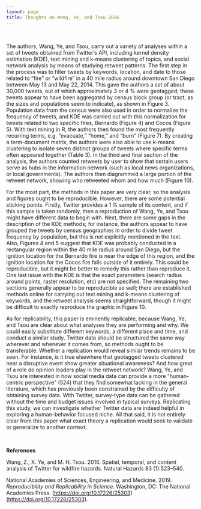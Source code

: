 ```yaml
---
layout: page
title: Thoughts on Wang, Ye, and Tsou 2016
---
```


&ensp;

The authors, Wang, Ye, and Tsou, carry out a variety of analyses within a set of tweets obtained from Twitter’s API, including kernel density estimation (KDE), text mining and k-means clustering of topics, and social network analysis by means of studying retweet patterns. The first step in the process was to filter tweets by keywords, location, and date to those related to “fire” or “wildfire” in a 40 mile radius around downtown San Diego between May 13 and May 22, 2014. This gave the authors a set of about 30,000 tweets, out of which approximately 3 or 4 % were geotagged; these tweets appear to have been aggregated by census block group (or tract, as the sizes and populations seem to indicate), as shown in Figure 3. Population data from the census were also used in order to normalize the frequency of tweets, and KDE was carried out with this normalization for tweets related to two specific fires, Bernardo (Figure 4) and Cocos (Figure 5). With text mining in R, the authors then found the most frequently recurring terms, e.g. “evacuate,” “home,” and “burn” (Figure 7). By creating a term-document matrix, the authors were also able to use k-means clustering to isolate seven distinct groups of tweets where specific terms often appeared together (Table 3). In the third and final section of the analysis, the authors counted retweets by user to show that certain users serve as hubs in the information network (such as local news organizations, or local governments). The authors then diagrammed a large portion of the retweet network, showing who retweeted whom and how much (Figure 10).

For the most part, the methods in this paper are very clear, so the analysis and figures ought to be reproducible. However, there are some potential sticking points. Firstly, Twitter provides a 1 % sample of its content, and if this sample is taken randomly, then a reproduction of Wang, Ye, and Tsou might have different data to begin with. Next, there are some gaps in the description of the KDE methods; for instance, the authors appear to have grouped the tweets by census geographies in order to divide tweet frequency by population, but this is not explicitly mentioned in the text. Also, Figures 4 and 5 suggest that KDE was probably conducted in a rectangular region within the 40 mile radius around San Diego, but the ignition location for the Bernardo fire is near the edge of this region, and the ignition location for the Cocos fire falls outside of it entirely. This could be  reproducible, but it might be better to remedy this rather than reproduce it. One last issue with the KDE is that the exact parameters (search radius around points, raster resolution, etc) are not specified. The remaining two sections generally appear to be reproducible as well; there are established methods online for carrying out text mining and k-means clustering of keywords, and the retweet analysis seems straightforward, though it might be difficult to exactly reproduce the graphic in Figure 10.

As for replicability, this paper is eminently replicable, because Wang, Ye, and Tsou are clear about what analyses they are performing and why. We could easily substitute different keywords, a different place and time, and conduct a similar study. Twitter data should be structured the same way wherever and whenever it comes from, so methods ought to be transferable. Whether a replication would reveal similar trends remains to be seen. For instance, is it true elsewhere that geotagged tweets clustered near a disruptive event show greater situational awareness? And how great of a role do opinion leaders play in the retweet network? Wang, Ye, and Tsou are interested in how social media data can provide a more "human-centric perspective" (524) that they find somewhat lacking in the general literature, which has previously been constrained by the difficulty of obtaining survey data. With Twitter, survey-type data can be gathered without the time and budget issues involved in typical surveys. Replicating this study, we can investigate whether Twitter data are indeed helpful in exploring a human-behavior focused niche. All that said, it is not entirely clear from this paper what exact theory a replication would seek to validate or generalize to another context.

&ensp;

**References**

Wang, Z., X. Ye, and M. H. Tsou. 2016. Spatial, temporal, and content analysis of Twitter for wildfire hazards. Natural Hazards 83 (1):523–540.

National Academies of Sciences, Engineering, and Medicine. 2019. *Reproducibility and Replicability in Science*. Washington, DC: The National Academies Press. [https://doi.org/10.17226/25303](https://doi.org/10.17226/25303).

&ensp;
